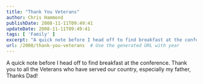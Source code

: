 ```yaml
---
title: "Thank You Veterans"
author: Chris Hammond
publishDate: 2008-11-11T09:49:41
updateDate: 2008-11-11T09:49:41
tags: [ 'Family' ]
excerpt: "A quick note before I head off to find breakfast at the conference. Thank you to all the Veterans who have served our country, especially my father, Thanks Dad!  "
url: /2008/thank-you-veterans  # Use the generated URL with year
---
```

<p>A quick note before I head off to find breakfast at the conference. Thank you to all the Veterans who have served our country, especially my father, Thanks Dad!</p> <p>&#160;</p>
